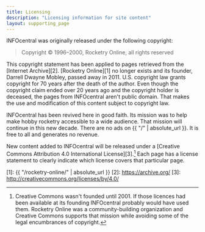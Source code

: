 ```yaml
---
title: Licensing
description: "Licensing information for site content"
layout: supporting_page
---
```


INFOcentral was originally released under the following copyright:

> Copyright © 1996–2000, Rocketry Online, all rights reserved

This copyright statement has been applied to pages retrieved from the [Internet Archive][2].
[Rocketry Online][1] no longer exists and its founder, Darrell Dwayne Mobley, passed away in 2011.
U.S. copyright law grants copyright for 70 years after the death of the author.
Even though the copyright claim ended over 20 years ago and the copyright holder is deceased, the pages from INFOcentral aren't public domain.
That makes the use and modification of this content subject to copyright law.

INFOcentral has been revived here in good faith.
Its mission was to help make hobby rocketry accessible to a wide audience.
That mission will continue in this new decade.
There are no ads on {{ "/" | absolute_url }}.
It is free to all and generates no revenue.

New content added to INFOcentral will be released under a [Creative Commons Attribution 4.0 International License][3].[^1]
Each page has a license statement to clearly indicate which license covers that particular page.

[^1]: Creative Commons wasn't founded until 2001. If those licences had been available at its founding INFOcentral probably would have used them. Rocketry Online was a community-building organization and Creative Commons supports that mission while avoiding some of the legal encumbrances of copyright.

[1]: {{ "/rocketry-online/" | absolute_url }}
[2]: https://archive.org/
[3]: http://creativecommons.org/licenses/by/4.0/
